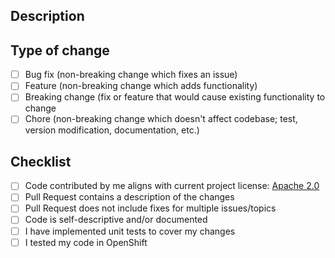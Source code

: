 ## Description
<!--
Thank a lot for taking time to contribute to Intersmash Applications <3!

Please provide a description of what your PR does, by providing a link (if applicable) to the issue it fixes. It is
really helpful for people who would review your code.
-->

## Type of change
<!---
What types of changes does your code introduce? Put an `x` in all the boxes that apply
-->
 - [ ] Bug fix (non-breaking change which fixes an issue)
 - [ ] Feature (non-breaking change which adds functionality)
 - [ ] Breaking change (fix or feature that would cause existing functionality to change
 - [ ] Chore (non-breaking change which doesn't affect codebase;
   test, version modification, documentation, etc.)

## Checklist
 - [ ] Code contributed by me aligns with current project license: [Apache 2.0](https://www.apache.org/licenses/LICENSE-2.0)
 - [ ] Pull Request contains a description of the changes
 - [ ] Pull Request does not include fixes for multiple issues/topics
 - [ ] Code is self-descriptive and/or documented
 - [ ] I have implemented unit tests to cover my changes
 - [ ] I tested my code in OpenShift

<!--
Integration tests (https://github.com/Intersmash/intersmash/tree/main/testsuite)
Please check integration tests and provide/improve tests if applicable.

Open your PR in Draft mode and verify all the applicable Checklist items before marking your pull request as ready for review
-->
